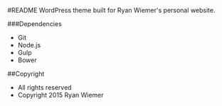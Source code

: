 
#README
WordPress theme built for Ryan Wiemer's personal website.

###Dependencies
- Git
- Node.js
- Gulp
- Bower

##Copyright
- All rights reserved
- Copyright 2015 Ryan Wiemer
